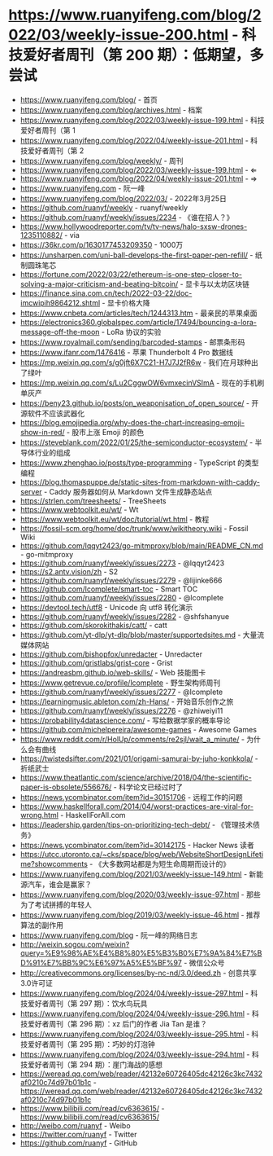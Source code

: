 # https://www.ruanyifeng.com/blog/2022/03/weekly-issue-200.html - 科技爱好者周刊（第 200 期）：低期望，多尝试

- https://www.ruanyifeng.com/blog/ - 首页
- https://www.ruanyifeng.com/blog/archives.html - 档案
- https://www.ruanyifeng.com/blog/2022/03/weekly-issue-199.html - 科技爱好者周刊（第 1
- https://www.ruanyifeng.com/blog/2022/04/weekly-issue-201.html - 科技爱好者周刊（第 2
- https://www.ruanyifeng.com/blog/weekly/ - 周刊
- https://www.ruanyifeng.com/blog/2022/03/weekly-issue-199.html - ⇐
- https://www.ruanyifeng.com/blog/2022/04/weekly-issue-201.html - ⇒
- https://www.ruanyifeng.com - 阮一峰
- https://www.ruanyifeng.com/blog/2022/03/ - 2022年3月25日
- https://github.com/ruanyf/weekly - ruanyf/weekly
- https://github.com/ruanyf/weekly/issues/2234 - 《谁在招人？》
- https://www.hollywoodreporter.com/tv/tv-news/halo-sxsw-drones-1235110882/ - via
- https://36kr.com/p/1630177453209350 - 1000万
- https://unsharpen.com/uni-ball-develops-the-first-paper-pen-refill/ - 纸制圆珠笔芯
- https://fortune.com/2022/03/22/ethereum-is-one-step-closer-to-solving-a-major-criticism-and-beating-bitcoin/ - 显卡与以太坊区块链
- https://finance.sina.com.cn/tech/2022-03-22/doc-imcwipih9864212.shtml - 显卡价格大降
- https://www.cnbeta.com/articles/tech/1244313.htm - 最亲民的苹果桌面
- https://electronics360.globalspec.com/article/17494/bouncing-a-lora-message-off-the-moon - LoRa 协议的实验
- https://www.royalmail.com/sending/barcoded-stamps - 邮票条形码
- https://www.ifanr.com/1476416 - 苹果 Thunderbolt 4 Pro 数据线
- https://mp.weixin.qq.com/s/g0jft6X7C21-H7J7J2fR6w - 我们在月球种出了绿叶
- https://mp.weixin.qq.com/s/Lu2CggwOW6vmxecinVSImA - 现在的手机刷单灰产
- https://beny23.github.io/posts/on_weaponisation_of_open_source/ - 开源软件不应该武器化
- https://blog.emojipedia.org/why-does-the-chart-increasing-emoji-show-in-red/ - 股市上涨 Emoji 的颜色
- https://steveblank.com/2022/01/25/the-semiconductor-ecosystem/ - 半导体行业的组成
- https://www.zhenghao.io/posts/type-programming - TypeScript 的类型编程
- https://blog.thomaspuppe.de/static-sites-from-markdown-with-caddy-server - Caddy 服务器如何从 Markdown 文件生成静态站点
- https://strlen.com/treesheets/ - TreeSheets
- https://www.webtoolkit.eu/wt/ - Wt
- https://www.webtoolkit.eu/wt/doc/tutorial/wt.html - 教程
- https://fossil-scm.org/home/doc/trunk/www/wikitheory.wiki - Fossil Wiki
- https://github.com/lqqyt2423/go-mitmproxy/blob/main/README_CN.md - go-mitmproxy
- https://github.com/ruanyf/weekly/issues/2273 - @lqqyt2423
- https://s2.antv.vision/zh - S2
- https://github.com/ruanyf/weekly/issues/2279 - @lijinke666
- https://github.com/lcomplete/smart-toc - Smart TOC
- https://github.com/ruanyf/weekly/issues/2280 - @lcomplete
- https://devtool.tech/utf8 - Unicode 向 utf8 转化演示
- https://github.com/ruanyf/weekly/issues/2282 - @shfshanyue
- https://github.com/skorokithakis/catt/ - catt
- https://github.com/yt-dlp/yt-dlp/blob/master/supportedsites.md - 大量流媒体网站
- https://github.com/bishopfox/unredacter - Unredacter
- https://github.com/gristlabs/grist-core - Grist
- https://andreasbm.github.io/web-skills/ - Web 技能图卡
- https://www.getrevue.co/profile/lcomplete - 野生架构师周刊
- https://github.com/ruanyf/weekly/issues/2277 - @lcomplete
- https://learningmusic.ableton.com/zh-Hans/ - 开始音乐创作之旅
- https://github.com/ruanyf/weekly/issues/2276 - @zhiweiyi11
- https://probability4datascience.com/ - 写给数据学家的概率导论
- https://github.com/michelpereira/awesome-games - Awesome Games
- https://www.reddit.com/r/HolUp/comments/re2sjl/wait_a_minute/ - 为什么会有曲线
- https://twistedsifter.com/2021/01/origami-samurai-by-juho-konkkola/ - 折纸武士
- https://www.theatlantic.com/science/archive/2018/04/the-scientific-paper-is-obsolete/556676/ - 科学论文已经过时了
- https://news.ycombinator.com/item?id=30151706 - 远程工作的问题
- https://www.haskellforall.com/2014/04/worst-practices-are-viral-for-wrong.html - HaskellForAll.com
- https://leadership.garden/tips-on-prioritizing-tech-debt/ - 《管理技术债务》
- https://news.ycombinator.com/item?id=30142175 - Hacker News 读者
- https://utcc.utoronto.ca/~cks/space/blog/web/WebsiteShortDesignLifetime?showcomments - 《大多数网站都是为短生命周期而设计的》
- https://www.ruanyifeng.com/blog/2021/03/weekly-issue-149.html - 新能源汽车，谁会是赢家？
- https://www.ruanyifeng.com/blog/2020/03/weekly-issue-97.html - 那些为了考试拼搏的年轻人
- https://www.ruanyifeng.com/blog/2019/03/weekly-issue-46.html - 推荐算法的副作用
- https://www.ruanyifeng.com/blog - 阮一峰的网络日志
- http://weixin.sogou.com/weixin?query=%E9%98%AE%E4%B8%80%E5%B3%B0%E7%9A%84%E7%BD%91%E7%BB%9C%E6%97%A5%E5%BF%97 - 微信公众号
- http://creativecommons.org/licenses/by-nc-nd/3.0/deed.zh - 创意共享3.0许可证
- https://www.ruanyifeng.com/blog/2024/04/weekly-issue-297.html - 科技爱好者周刊（第 297 期）：饮水鸟玩具
- https://www.ruanyifeng.com/blog/2024/04/weekly-issue-296.html - 科技爱好者周刊（第 296 期）：xz 后门的作者 Jia Tan 是谁？
- https://www.ruanyifeng.com/blog/2024/03/weekly-issue-295.html - 科技爱好者周刊（第 295 期）：巧妙的灯泡钟
- https://www.ruanyifeng.com/blog/2024/03/weekly-issue-294.html - 科技爱好者周刊（第 294 期）：崖门海战的感想
- https://weread.qq.com/web/reader/42132e60726405dc42126c3kc7432af0210c74d97b01b1c - https://weread.qq.com/web/reader/42132e60726405dc42126c3kc7432af0210c74d97b01b1c
- https://www.bilibili.com/read/cv6363615/ - https://www.bilibili.com/read/cv6363615/
- http://weibo.com/ruanyf - Weibo
- https://twitter.com/ruanyf - Twitter
- https://github.com/ruanyf - GitHub